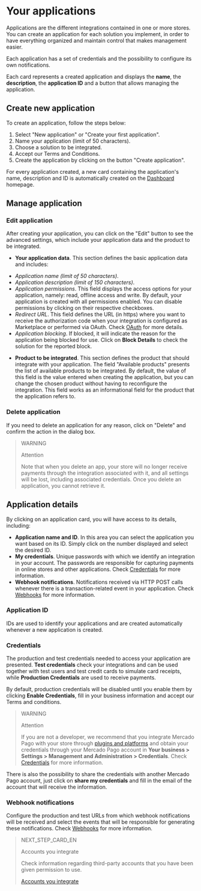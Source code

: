 # Your applications
 
Applications are the different integrations contained in one or more stores. You can create an application for each solution you implement, in order to have everything organized and maintain control that makes management easier.
 
Each application has a set of credentials and the possibility to configure its own notifications.
 
Each card represents a created application and displays the **name**, the **description**, the **application ID** and a button that allows managing the application.
 
## Create new application
 
To create an application, follow the steps below:
 
1. Select "New application" or "Create your first application".
2. Name your application (limit of 50 characters).
3. Choose a solution to be integrated.
4. Accept our Terms and Conditions.
5. Create the application by clicking on the button "Create application".
 
For every application created, a new card containing the application's name, description and ID is automatically created on the [Dashboard](https://www.mercadopago[FAKER][URL][DOMAIN]/developers/dashboard/introduction) homepage.
 
## Manage application
 
### Edit application
After creating your application, you can click on the "Edit" button to see the advanced settings, which include your application data and the product to be integrated.
 
* **Your application data**. This section defines the basic application data and includes:
 
 - *Application name (limit of 50 characters)*.
 - *Application description (limit of 150 characters)*.
 - *Application permissions*. This field displays the access options for your application, namely: read, offline access and write. By default, your application is created with all permissions enabled. You can disable permissions by clicking on their respective checkboxes.
 - *Redirect URL*. This field defines the URL (in https) where you want to receive the authorization code when your integration is configured as Marketplace or performed via OAuth. Check [OAuth](https://www.mercadopago[FAKER][URL][DOMAIN]/developers/en/guides/security/oauth/introduction) for more details.
 - *Application blocking*. If blocked, it will indicate the reason for the application being blocked for use. Click on **Block Details** to check the solution for the reported block.
 
* **Product to be integrated**. This section defines the product that should integrate with your application. The field "Available products" presents the list of available products to be integrated. By default, the value of this field is the value entered when creating the application, but you can change the chosen product without having to reconfigure the integration. This field works as an informational field for the product that the application refers to.
 
### Delete application
If you need to delete an application for any reason, click on "Delete" and confirm the action in the dialog box.
 
> WARNING
>
> Attention
>
> Note that when you delete an app, your store will no longer receive payments through the integration associated with it, and all settings will be lost, including associated credentials. Once you delete an application, you cannot retrieve it.

## Application details
 
By clicking on an application card, you will have access to its details, including:
 
* **Application name and ID**. In this area you can select the application you want based on its ID. Simply click on the number displayed and select the desired ID.
* **My credentials**. Unique passwords with which we identify an integration in your account. The passwords are responsible for capturing payments in online stores and other applications. Check [Credentials](https://www.mercadopago[FAKER][URL][DOMAIN]/developers/en/guides/resources/credentials) for more information.
* **Webhook notifications**. Notifications received via HTTP POST calls whenever there is a transaction-related event in your application. Check [Webhooks](https://www.mercadopago[FAKER][URL][DOMAIN]/developers/en/guides/notifications/webhooks) for more information.
 
### Application ID
IDs are used to identify your applications and are created automatically whenever a new application is created.
 
### Credentials
The production and test credentials needed to access your application are presented. **Test credentials** check your integrations and can be used together with test users and test credit cards to simulate card receipts, while **Production Credentials** are used to receive payments.
 
By default, production credentials will be disabled until you enable them by clicking **Enable Credentials**, fill in your business information and accept our Terms and conditions.
 
> WARNING
>
> Attention
>
> If you are not a developer, we recommend that you integrate Mercado Pago with your store through [plugins and platforms](https://www.mercadopago[FAKER][URL][DOMAIN]/developers/en/gguides/plugins) and obtain your credentials through your Mercado Pago account in **Your business > Settings > Management and Administration > Credentials**. Check [Credentials](https://www.mercadopago[FAKER][URL][DOMAIN]/developers/en/guides/resources/credentials) for more information.
 
There is also the possibility to share the credentials with another Mercado Pago account, just click on **share my credentials** and fill in the email of the account that will receive the information.
 
### Webhook notifications
Configure the production and test URLs from which webhook notifications will be received and select the events that will be responsible for generating these notifications. Check [Webhooks](https://www.mercadopago[FAKER][URL][DOMAIN]/developers/en/guides/notifications/webhooks) for more information.

> NEXT_STEP_CARD_EN
>
> Accounts you integrate
>
> Check information regarding third-party accounts that you have been given permission to use.
>
> [Accounts you integrate](https://www.mercadopago[FAKER][URL][DOMAIN]/developers/en/guides/resources/dashboard/integration)